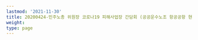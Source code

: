 ```yaml
---
lastmod: '2021-11-30'
title: 20200424-민주노총 위원장 코로나19 피해사업장 간담회 (공공운수노조 항공공항 현장대표자)
weight: 
type: page
---
```

